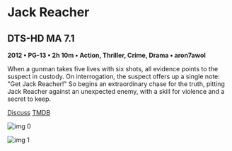# Jack Reacher

## DTS-HD MA 7.1

**2012 • PG-13 • 2h 10m • Action, Thriller, Crime, Drama • aron7awol**

When a gunman takes five lives with six shots, all evidence points to the suspect in custody. On interrogation, the suspect offers up a single note: "Get Jack Reacher!" So begins an extraordinary chase for the truth, pitting Jack Reacher against an unexpected enemy, with a skill for violence and a secret to keep.

[Discuss](https://www.avsforum.com/threads/bass-eq-for-filtered-movies.2995212/post-56819440)  [TMDB](75780)

![img 0](https://fanart.tv/fanart/movies/75780/moviethumb/jack-reacher-5523b06015f83.jpg)

![img 1](https://i.imgur.com/pl9OzGv.png)

